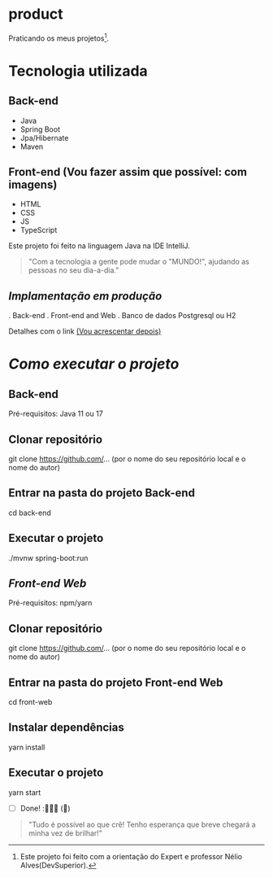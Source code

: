 # product

Praticando os meus projetos[^1].

# Tecnologia utilizada

## Back-end
- Java
- Spring Boot
- Jpa/Hibernate
- Maven

## Front-end (Vou fazer assim que possível: com imagens)
- HTML
- CSS
- JS
- TypeScript

Este projeto foi feito na linguagem Java na IDE IntelliJ.

>"Com a tecnologia a gente pode mudar o "MUNDO!", ajudando as pessoas no seu dia-a-dia."
<!-- Minhas palavras --> 

## _*Implamentação em produção*_

. Back-end
. Front-end and Web
. Banco de dados Postgresql ou H2

Detalhes com o link [(Vou acrescentar depois)]( https://github.com/)

# _*Como executar o projeto*_

## Back-end
Pré-requisitos: Java 11 ou 17

## Clonar repositório
git clone https://github.com/... (por o nome do seu repositório local e o nome do autor)

## Entrar na pasta do projeto Back-end
cd back-end

## Executar o projeto
./mvnw spring-boot:run

## _*Front-end Web*_
Pré-requisitos: npm/yarn

## Clonar repositório
git clone https://github.com/... (por o nome do seu repositório local e o nome do autor)

## Entrar na pasta do projeto Front-end Web
cd front-web

## Instalar dependências
yarn install

## Executar o projeto
yarn start

-[ ] Done! :🚀👩‍💻 (:tada:)

>"Tudo é possível ao que crê! Tenho esperança que breve chegará a minha vez de brilhar!" 

[^1]: Este projeto foi feito com a orientação do Expert e professor Nélio Alves(DevSuperior).  
